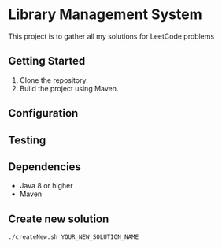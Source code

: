 # Library Management System

This project is to gather all my solutions for LeetCode problems

## Getting Started

1. Clone the repository.
2. Build the project using Maven.

## Configuration

## Testing

## Dependencies

- Java 8 or higher
- Maven

## Create new solution

```bash
./createNew.sh YOUR_NEW_SOLUTION_NAME
